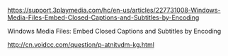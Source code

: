 https://support.3playmedia.com/hc/en-us/articles/227731008-Windows-Media-Files-Embed-Closed-Captions-and-Subtitles-by-Encoding

Windows Media Files: Embed Closed Captions and Subtitles by Encoding


http://cn.voidcc.com/question/p-atnitvdm-kg.html
